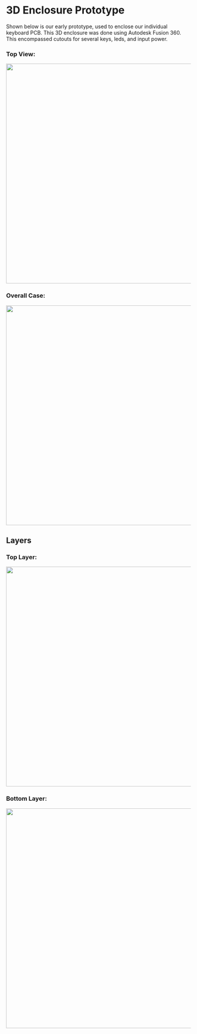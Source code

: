 # 3D Enclosure Prototype

Shown below is our early prototype, used to enclose our individual keyboard PCB. This 3D enclosure was done using Autodesk Fusion 360. This encompassed cutouts for several keys, leds, and input power.  

### Top View:
<pre>
<img width="600" src = "https://lh3.googleusercontent.com/pw/ACtC-3d8iBH5Hs5xd0oDxvlUnhre0resz8bPoryIqE6i1E4-ifHtUi-r7APNFudMFiUPLVviqTeHd4Q6gm4d6RItMbtmKFZRuUsg-OJzMOFjBjYQFWZi-HQIfRRQKQ68ExT3NsNYWZnD36T_avF-kcToSjR8=w942-h511-no?authuser=1">
</pre>

### Overall Case:
<pre>
<img width="600" src = "https://lh3.googleusercontent.com/pw/ACtC-3dEgmdeozd3rX40SpFDipngxS7azj1XCCiAz-F-4PAFNDJ3QV20mEgSkHgbAQRRzLm-Zndcrx5YvICr0qUsUwXuQlHqeb4B6Cp2-jhLIEqMFReaf0ctvsXtjEIFXv9QLH0rwPjI6uoaV_gavcaer-d-=w942-h511-no?authuser=1">
</pre>

## Layers
### Top Layer:
<pre>
<img width="600" src= "https://lh3.googleusercontent.com/pw/ACtC-3dsGLePWg3rsRXABGeIZaWeCUz_fK5qlBNJgig-a5_5YiEqzzweV7w4big5pi0iv5hyn2lACpKdUbsppBGve86NWP-_CalWn1hbLTNvFsxqHM0cQlzX4c7ILLwd0gDjUvriGHzaOTjpqgN8RLDtFYNy=w942-h511-no?authuser=1">
</pre>

### Bottom Layer:
<pre>
<img width="600" src = "https://lh3.googleusercontent.com/pw/ACtC-3fjXkCUxklzKBIrVNHYZbu4mHrr_KPEBD5Z-gbnXdpMq6j4pUm-2POdHFe9A9GO04_C_W5zdJEm3K081dcXcS3ZE14yWojgMTsYKmSZZrtAyKC-Qyf8edzCBfcCi96rN13WpkHXPTKC2sLvLN62jTKq=w942-h511-no?authuser=1">
</pre>
